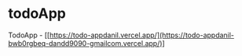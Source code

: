 # todoApp
TodoApp - [[https://todo-appdanil.vercel.app/](https://todo-appdanil-bwb0rgbeq-dandd9090-gmailcom.vercel.app/)]

